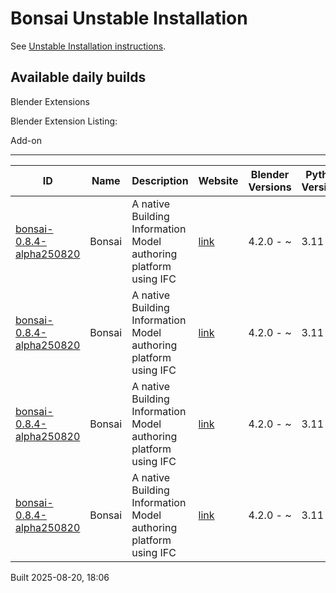 # Bonsai Unstable Installation

See [Unstable Installation instructions](https://docs.bonsaibim.org/guides/development/installation.html#unstable-installation).

## Available daily builds

Blender Extensions


Blender Extension Listing:

Add-on

---

| ID | Name | Description | Website | Blender Versions | Python Versions | Platforms | Size |
| --- | --- | --- | --- | --- | --- | --- | --- |
| [bonsai-0.8.4-alpha250820](https://github.com/IfcOpenShell/IfcOpenShell/releases/download/bonsai-0.8.4-alpha2508201802/bonsai_py311-0.8.4-alpha250820-macos-x64.zip?repository=https://raw.githubusercontent.com/IfcOpenShell/bonsai_unstable_repo/main/index.json&blender_version_min=4.2.0&platforms=macos-x64&python_versions=3.11) | Bonsai | A native Building Information Model authoring platform using IFC | [link](https://bonsaibim.org/) | 4.2.0 - ~ | 3.11 | macos-x64 | 104.5MB |
| [bonsai-0.8.4-alpha250820](https://github.com/IfcOpenShell/IfcOpenShell/releases/download/bonsai-0.8.4-alpha2508201802/bonsai_py311-0.8.4-alpha250820-linux-x64.zip?repository=https://raw.githubusercontent.com/IfcOpenShell/bonsai_unstable_repo/main/index.json&blender_version_min=4.2.0&platforms=linux-x64&python_versions=3.11) | Bonsai | A native Building Information Model authoring platform using IFC | [link](https://bonsaibim.org/) | 4.2.0 - ~ | 3.11 | linux-x64 | 114.0MB |
| [bonsai-0.8.4-alpha250820](https://github.com/IfcOpenShell/IfcOpenShell/releases/download/bonsai-0.8.4-alpha2508201802/bonsai_py311-0.8.4-alpha250820-windows-x64.zip?repository=https://raw.githubusercontent.com/IfcOpenShell/bonsai_unstable_repo/main/index.json&blender_version_min=4.2.0&platforms=windows-x64&python_versions=3.11) | Bonsai | A native Building Information Model authoring platform using IFC | [link](https://bonsaibim.org/) | 4.2.0 - ~ | 3.11 | windows-x64 | 88.9MB |
| [bonsai-0.8.4-alpha250820](https://github.com/IfcOpenShell/IfcOpenShell/releases/download/bonsai-0.8.4-alpha2508201802/bonsai_py311-0.8.4-alpha250820-macos-arm64.zip?repository=https://raw.githubusercontent.com/IfcOpenShell/bonsai_unstable_repo/main/index.json&blender_version_min=4.2.0&platforms=macos-arm64&python_versions=3.11) | Bonsai | A native Building Information Model authoring platform using IFC | [link](https://bonsaibim.org/) | 4.2.0 - ~ | 3.11 | macos-arm64 | 107.3MB |

Built 2025-08-20, 18:06